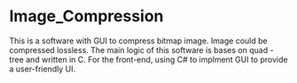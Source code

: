 # Image_Compression


This is a software with GUI to compress bitmap image.
Image could be compressed lossless.
The main logic of this software is bases on quad - tree and written in C.
For the front-end, using C# to implment GUI to provide a user-friendly UI.
